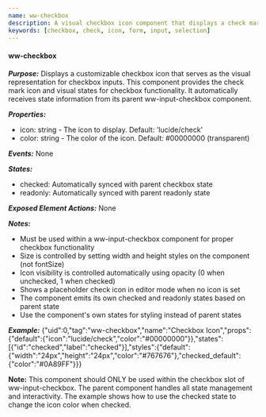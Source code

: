```yaml
---
name: ww-checkbox
description: A visual checkbox icon component that displays a check mark. Must be used within ww-input-checkbox for proper functionality
keywords: [checkbox, check, icon, form, input, selection]
---
```


#### ww-checkbox

***Purpose:***
Displays a customizable checkbox icon that serves as the visual representation for checkbox inputs. This component provides the check mark icon and visual states for checkbox functionality. It automatically receives state information from its parent ww-input-checkbox component.

***Properties:***
- icon: string - The icon to display. Default: 'lucide/check'
- color: string - The color of the icon. Default: #00000000 (transparent)

***Events:***
None

***States:***
- checked: Automatically synced with parent checkbox state
- readonly: Automatically synced with parent readonly state

***Exposed Element Actions:***
None

***Notes:***
- Must be used within a ww-input-checkbox component for proper checkbox functionality
- Size is controlled by setting width and height styles on the component (not fontSize)
- Icon visibility is controlled automatically using opacity (0 when unchecked, 1 when checked)
- Shows a placeholder check icon in editor mode when no icon is set
- The component emits its own checked and readonly states based on parent state
- Use the component's own states for styling instead of parent states

***Example:***
<elements>
{"uid":0,"tag":"ww-checkbox","name":"Checkbox Icon","props":{"default":{"icon":"lucide/check","color":"#00000000"}},"states":[{"id":"checked","label":"checked"}],"styles":{"default":{"width":"24px","height":"24px","color":"#767676"},"checked_default":{"color":"#0A89FF"}}}
</elements>

**Note:** This component should ONLY be used within the checkbox slot of ww-input-checkbox. The parent component handles all state management and interactivity. The example shows how to use the checked state to change the icon color when checked.
